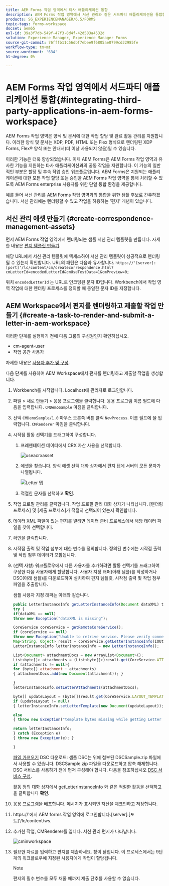 ```yaml
---
title: AEM Forms 작업 영역에서 타사 애플리케이션 통합
description: AEM Forms 작업 영역에서 서신 관리와 같은 서드파티 애플리케이션을 통합합니다.
products: SG_EXPERIENCEMANAGER/6.5/FORMS
topic-tags: forms-workspace
docset: aem65
exl-id: 39a3f7db-549f-47f3-8d4f-42d583a4532d
solution: Experience Manager, Experience Manager Forms
source-git-commit: 76fffb11c56dbf7ebee9f6805ae0799cd32985fe
workflow-type: tm+mt
source-wordcount: '634'
ht-degree: 0%

---
```


# AEM Forms 작업 영역에서 서드파티 애플리케이션 통합{#integrating-third-party-applications-in-aem-forms-workspace}

AEM Forms 작업 영역은 양식 및 문서에 대한 작업 할당 및 완료 활동 관리를 지원합니다. 이러한 양식 및 문서는 XDP, PDF, HTML 또는 Flex 형식으로 렌더링된 XDP Forms, Flex® 양식 또는 안내서(더 이상 사용되지 않음)일 수 있습니다.

이러한 기능은 더욱 향상되었습니다. 이제 AEM Forms은 AEM Forms 작업 영역과 유사한 기능을 지원하는 타사 애플리케이션과의 공동 작업을 지원합니다. 이 기능의 일반적인 부분은 할당 및 후속 작업 승인 워크플로입니다. AEM Forms은 지원되는 애플리케이션에 대한 모든 작업 할당 또는 승인을 AEM Forms 작업 영역을 통해 처리할 수 있도록 AEM Forms enterprise 사용자를 위한 단일 통합 환경을 제공합니다.

예를 들어 서신 관리를 AEM Forms 작업 영역과의 통합을 위한 샘플 후보로 간주하겠습니다. 서신 관리에는 렌더링할 수 있고 작업을 허용하는 &#39;편지&#39; 개념이 있습니다.

## 서신 관리 에셋 만들기 {#create-correspondence-management-assets}

먼저 AEM Forms 작업 영역에서 렌더링되는 샘플 서신 관리 템플릿을 만듭니다. 자세한 내용은 [편지 템플릿 만들기](../../forms/using/create-letter.md).

해당 URL에서 서신 관리 템플릿에 액세스하여 서신 관리 템플릿이 성공적으로 렌더링될 수 있는지 확인합니다. URL의 패턴은 다음과 유사합니다. `https://'[server]:[port]'/lc/content/cm/createcorrespondence.html?cmLetterId=encodedLetterId&cmUseTestData=1&cmPreview=0;`

위치 `encodedLetterId` 는 URL로 인코딩된 문자 ID입니다. Workbench에서 작업 영역 작업에 대한 렌더링 프로세스를 정의할 때 동일한 문자 ID를 지정합니다.

## AEM Workspace에서 편지를 렌더링하고 제출할 작업 만들기 {#create-a-task-to-render-and-submit-a-letter-in-aem-workspace}

이러한 단계를 실행하기 전에 다음 그룹의 구성원인지 확인하십시오.

* cm-agent-user
* 작업 공간 사용자

자세한 내용은 [사용자 추가 및 구성](/help/forms/using/admin-help/adding-configuring-users.md).

다음 단계를 사용하여 AEM Workspace에서 편지를 렌더링하고 제출할 작업을 생성합니다.

1. Workbench를 시작합니다. Localhost에 관리자로 로그인합니다.
1. 파일 > 새로 만들기 > 응용 프로그램을 클릭합니다. 응용 프로그램 이름 필드에 다음을 입력합니다. `CMDemoSample` 마침을 클릭합니다.
1. 선택 `CMDemoSample/1.0` 마우스 오른쪽 버튼 클릭 `NewProcess`. 이름 필드에 을 입력합니다. `CMRenderer` 마침을 클릭합니다.
1. 시작점 활동 선택기를 드래그하여 구성합니다.

   1. 프레젠테이션 데이터에서 CRX 자산 사용을 선택합니다.

      ![useacrxasset](assets/useacrxasset.png)

   1. 에셋을 찾습니다. 양식 에셋 선택 대화 상자에서 편지 탭에 서버의 모든 문자가 나열됩니다.

      ![Letter 탭](assets/letter_tab_new.png)

   1. 적절한 문자를 선택하고 **확인**.

1. 작업 프로필 관리를 클릭합니다. 작업 프로필 관리 대화 상자가 나타납니다. [렌더링 프로세스] 및 [제출 프로세스]가 적절히 선택되어 있는지 확인합니다.
1. 데이터 XML 파일이 있는 편지를 열려면 데이터 준비 프로세스에서 해당 데이터 파일을 찾아 선택합니다.
1. 확인을 클릭합니다.
1. 시작점 출력 및 작업 첨부에 대한 변수를 정의합니다. 정의된 변수에는 시작점 출력 및 작업 첨부 데이터가 포함됩니다.
1. (선택 사항) 워크플로우에서 다른 사용자를 추가하려면 활동 선택기를 드래그하여 구성한 다음 사용자에게 할당합니다. 사용자 지정 래퍼(아래 샘플)를 작성하거나 DSC(아래 샘플)를 다운로드하여 설치하여 편지 템플릿, 시작점 출력 및 작업 첨부 파일을 추출합니다.

   샘플 사용자 지정 래퍼는 아래와 같습니다.

   ```javascript
   public LetterInstanceInfo getLetterInstanceInfo(Document dataXML) throws Exception {
   try {
   if(dataXML == null)
   throw new Exception("dataXML is missing");
   
   CoreService coreService = getRemoteCoreService();
   if (coreService == null)
   throw new Exception("Unable to retrive service. Please verify connection details.");
   Map<String, Object> result = coreService.getLetterInstanceInfo(IOUtils.toString(dataXML.getInputStream(), "UTF-8"));
   LetterInstanceInfo letterInstanceInfo = new LetterInstanceInfo();
   
   List<Document> attachmentDocs = new ArrayList<Document>();
   List<byte[]> attachments = (List<byte[]>)result.get(CoreService.ATTACHMENT_KEY);
   if (attachments != null){
   for (byte[] attachment : attachments)
   { attachmentDocs.add(new Document(attachment)); }
   
   }
   letterInstanceInfo.setLetterAttachments(attachmentDocs);
   
   byte[] updateLayout = (byte[])result.get(CoreService.LAYOUT_TEMPLATE_KEY);
   if (updateLayout != null)
   { letterInstanceInfo.setLetterTemplate(new Document(updateLayout)); }
   
   else
   { throw new Exception("template bytes missing while getting Letter instance Info."); }
   
   return letterInstanceInfo;
   } catch (Exception e)
   { throw new Exception(e); }
   
   }
   ```

   [파일 가져오기](assets/dscsample.zip)
DSC 다운로드: 샘플 DSC는 위에 첨부된 DSCSample.zip 파일에서 사용할 수 있습니다. DSCSample.zip 파일을 다운로드하고 압축 해제합니다. DSC 서비스를 사용하기 전에 먼저 구성해야 합니다. 다음을 참조하십시오 [DSC 서비스 구성](../../forms/using/add-action-button-in-create-correspondence-ui.md#p-configure-the-dsc-service-p).

   활동 정의 대화 상자에서 getLetterInstanceInfo 와 같은 적절한 활동을 선택하고 을 클릭합니다 **확인**.

1. 응용 프로그램을 배포합니다. 메시지가 표시되면 자산을 체크인하고 저장합니다.
1. https://&#39;에서 AEM forms 작업 영역에 로그인합니다.[server]:[포트]&#39;/lc/content/ws.
1. 추가한 작업, CMRenderer를 엽니다. 서신 관리 편지가 나타납니다.

   ![cminworkspace](assets/cminworkspace.png)

1. 필요한 자료를 입력하고 편지를 제출하세요. 창이 닫힙니다. 이 프로세스에서는 9단계의 워크플로우에 지정된 사용자에게 작업이 할당됩니다.

   >[!NOTE]
   >
   >편지의 필수 변수를 모두 채울 때까지 제출 단추를 사용할 수 없습니다.

